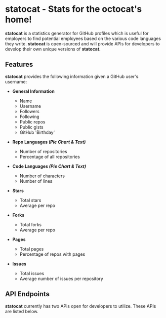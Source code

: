 statocat - Stats for the octocat's home!
========

**statocat** is a statistics generator for GitHub profiles which is useful for employers to find potential employees based on the various code languages they write. **statocat** is open-sourced and will provide APIs for developers to develop their own unique versions of **statocat**.

## Features
**statocat** provides the following information given a GitHub user's username:

- **General Information**
  - Name
  - Username
  - Followers
  - Following
  - Public repos
  - Public gists
  - GitHub 'Birthday'

- **Repo Languages _(Pie Chart & Text)_**
  - Number of repositories
  - Percentage of all repositories

- **Code Languages _(Pie Chart & Text)_**
  - Number of characters
  - Number of lines
 
- **Stars**
  - Total stars
  - Average per repo

- **Forks**
  - Total forks
  - Average per repo

- **Pages**
  - Total pages
  - Percentage of repos with pages

- **Issues**
  - Total issues
  - Average number of issues per repository

## API Endpoints
**statocat** currently has two APIs open for developers to utilize. These APIs are listed below.


